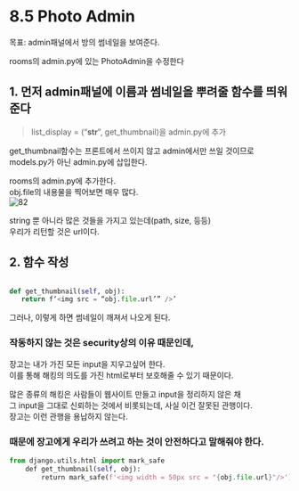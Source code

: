 # 8.5 Photo Admin

 목표: admin패널에서 방의 썸네일을 보여준다.

 rooms의 admin.py에 있는 PhotoAdmin을 수정한다

## 1. 먼저 admin패널에 이름과 썸네일을 뿌려줄 함수를 띄워준다  
>list_display = (“**str**”, get_thumbnail)을 admin.py에 추가

get_thumbnail함수는 프론트에서 쓰이지 않고 admin에서만 쓰일 것이므로 models.py가 아닌 admin.py에 삽입한다.

rooms의 admin.py에 추가한다.   
obj.file의 내용물을 찍어보면 매우 많다.   
![82](https://user-images.githubusercontent.com/59404684/90955470-9c8fb300-e4b8-11ea-8da8-ff9c751bc221.PNG)

string 뿐 아니라 많은 것들을 가지고 있는데(path, size, 등등)  
우리가 리턴할 것은 url이다.  

## 2. 함수 작성
```python

def get_thumbnail(self, obj):
   return f‘<img src = “obj.file.url’” />’
```  
  
그러나, 이렇게 하면 썸네일이 깨져서 나오게 된다.  

### 작동하지 않는 것은 security상의 이유 때문인데,   

장고는 내가 가진 모든 input을 지우고싶어 한다.  
이를 통해 해킹의 의도를 가진 html로부터 보호해줄 수 있기 때문이다.

많은 종류의 해킹은 사람들이 웹사이트 만들고 input을 정리하지 않은 채  
그 input을 그대로 신뢰하는 것에서 비롯되는데, 사실 이건 잘못된 관행이다.  
장고는 이런 관행을 용납하지 않는다.  

### 때문에 장고에게 우리가 쓰려고 하는 것이 안전하다고 말해줘야 한다.  

```python
from django.utils.html import mark_safe
    def get_thumbnail(self, obj):
        return mark_safe(f'<img width = 50px src = "{obj.file.url}"/>')
```
